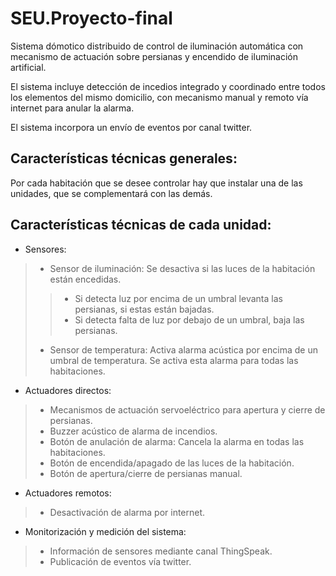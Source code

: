 # SEU.Proyecto-final

Sistema dómotico distribuido de control de iluminación automática con mecanismo de actuación sobre persianas y encendido de iluminación artificial. 

El sistema incluye detección de incedios integrado y coordinado entre todos los elementos del mismo domicilio, con mecanismo manual y remoto vía internet para anular la alarma.

El sistema incorpora un envío de eventos por canal twitter.

## Características técnicas generales:

Por cada habitación que se desee controlar hay que instalar una de las unidades, que se complementará con las demás.

## Características técnicas de cada unidad:

* Sensores:
> * Sensor de iluminación: Se desactiva si las luces de la habitación están encedidas. 
>>* Si detecta luz por encima de un umbral levanta las persianas, si estas están bajadas.
>>* Si detecta falta de luz por debajo de un umbral, baja las persianas.
>* Sensor de temperatura: Activa alarma acústica por encima de un umbral de temperatura. Se activa esta alarma para todas las habitaciones.
* Actuadores directos:
>* Mecanismos de actuación servoeléctrico para apertura y cierre de persianas.
>* Buzzer acústico de alarma de incendios.
>* Botón de anulación de alarma: Cancela la alarma en todas las habitaciones.
>* Botón de encendida/apagado de las luces de la habitación.
>* Botón de apertura/cierre de persianas manual.
* Actuadores remotos:
>* Desactivación de alarma por internet.
* Monitorización y medición del sistema:
>* Información de sensores mediante canal ThingSpeak.
>* Publicación de eventos vía twitter.
